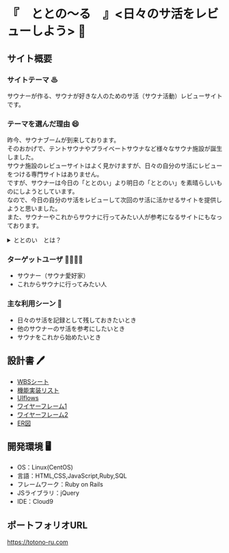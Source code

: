 # 『　ととの〜る　』<日々のサ活をレビューしよう> 🧖

## サイト概要
### サイトテーマ ♨
サウナーが作る、サウナが好きな人のためのサ活（サウナ活動）レビューサイトです。

### テーマを選んだ理由 😄
昨今、サウナブームが到来しております。
<br>
そのおかげで、テントサウナやプライベートサウナなど様々なサウナ施設が誕生しました。
<br>
サウナ施設のレビューサイトはよく見かけますが、日々の自分のサ活にレビューをつける専門サイトはありません。
<br>
ですが、サウナーは今日の「ととのい」より明日の「ととのい」を素晴らしいものにしようとしています。
<br>
なので、今日の自分のサ活をレビューして次回のサ活に活かせるサイトを提供しようと思いました。
<br>
また、サウナーやこれからサウナに行ってみたい人が参考になるサイトにもなっております。
<details><summary>ととのい　とは？</summary>

サウナ、水風呂、休憩の温冷交代浴の3ステップを何セットか行い、その休憩の際に、体がふわっと軽くなる感じや頭がクリアでスッキリとした感覚になり、一種の恍惚感を感じる状態のことを言います。またトランス状態と表現されることもあり瞑想同様、雑念がなくなり思考がクリアになる、アイディアが生まれる、などの効果もあるとされています。
</details>

### ターゲットユーザ 👨‍👩‍👧‍👦
- サウナー（サウナ愛好家）
- これからサウナに行ってみたい人

### 主な利用シーン 👋
- 日々のサ活を記録として残しておきたいとき
- 他のサウナーのサ活を参考にしたいとき
- サウナをこれから始めたいとき

## 設計書 🖊
- [WBSシート](https://docs.google.com/spreadsheets/d/1U6XWwfN6ne9CG8ahbSvTK3K_BZBQSwemWFFZ0ggkDc0/edit#gid=1773513600)
- [機能実装リスト](https://docs.google.com/spreadsheets/d/1U6XWwfN6ne9CG8ahbSvTK3K_BZBQSwemWFFZ0ggkDc0/edit#gid=685742023)
- [UIflows](https://app.diagrams.net/?src=about#G1-hv83Rlebdy0FtdpjovFhusSaOUPAUuz)
- [ワイヤーフレーム1](https://docs.google.com/presentation/d/1kbvXwflN5p0b9C4XKG9W_ZoHWhKQDei39NQKzoQE_44/edit#slide=id.g24f3c547109_0_68)
- [ワイヤーフレーム2](https://docs.google.com/presentation/d/1FT91bwEb00Zv6w_fzyPimTGmuJT27n1wkMfBGb0p16E/edit#slide=id.p)
- [ER図](https://app.diagrams.net/?libs=general;er#G1x2Dq3auqa3nNXlcGS-znj1qaFetSGdHG)

## 開発環境 🖥
- OS：Linux(CentOS)
- 言語：HTML,CSS,JavaScript,Ruby,SQL
- フレームワーク：Ruby on Rails
- JSライブラリ：jQuery
- IDE：Cloud9

## ポートフォリオURL
https://totono-ru.com
